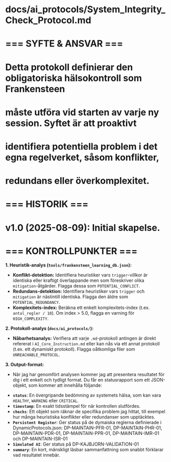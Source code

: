 # docs/ai_protocols/System_Integrity_Check_Protocol.md
#
# === SYFTE & ANSVAR ===
# Detta protokoll definierar den obligatoriska hälsokontroll som Frankensteen
# måste utföra vid starten av varje ny session. Syftet är att proaktivt
# identifiera potentiella problem i det egna regelverket, såsom konflikter,
# redundans eller överkomplexitet.
#
# === HISTORIK ===
# v1.0 (2025-08-09): Initial skapelse.
#
# === KONTROLLPUNKTER ===

**1. Heuristik-analys (`tools/frankensteen_learning_db.json`):**
   - **Konflikt-detektion:** Identifiera heuristiker vars `trigger`-villkor är identiska eller kraftigt överlappande men som föreskriver olika `mitigation`-åtgärder. Flagga dessa som `POTENTIAL_CONFLICT`.
   - **Redundans-detektion:** Identifiera heuristiker vars `trigger` och `mitigation` är nästintill identiska. Flagga den äldre som `POTENTIAL_REDUNDANCY`.
   - **Komplexitets-index:** Beräkna ett enkelt komplexitets-index (t.ex. `antal_regler / 10`). Om index > 5.0, flagga en varning för `HIGH_COMPLEXITY`.

**2. Protokoll-analys (`docs/ai_protocols/`):**
   - **Nåbarhetsanalys:** Verifiera att varje `.md`-protokoll antingen är direkt refererat i `AI_Core_Instruction.md` eller kan nås via ett annat protokoll (t.ex. ett dynamiskt protokoll). Flagga oåtkomliga filer som `UNREACHABLE_PROTOCOL`.

**3. Output-format:**
   - När jag har genomfört analysen kommer jag att presentera resultatet för dig i ett enkelt och tydligt format. Du får en statusrapport som ett JSON-objekt, som kommer att innehålla följande:
* **`status`**: En övergripande bedömning av systemets hälsa, som kan vara `HEALTHY`, `WARNING` eller `CRITICAL`.
* **`timestamp`**: En exakt tidsstämpel för när kontrollen slutfördes.
* **`checks`**: Ett objekt som räknar de specifika problem jag hittat, till exempel hur många heuristiska konflikter eller redundanser som upptäcktes.
* **`Persistent Register`**: Ger status på de dymaiska reglerna definierade i DynamicProtocols.json: DP-MAINTAIN-PFR-01, DP-MAINTAIN-PHR-01, DP-MAINTAIN-PDR-01, DP-MAINTAIN-PPR-01, DP-MAINTAIN-IMR-01 och DP-MAINTAIN-ISR-01
* **`Simulated AI`**: Ger status på DP-KAJBJORN-VALIDATION-01
* **`summary`**: En kort, mänskligt läsbar sammanfattning som snabbt förklarar vad resultatet innebär.
